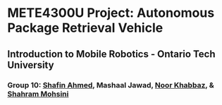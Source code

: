 # METE4300U Project: Autonomous Package Retrieval Vehicle
## Introduction to Mobile Robotics - Ontario Tech University
### Group 10: [Shafin Ahmed](https://github.com/shafinmahmed), Mashaal Jawad, [Noor Khabbaz](https://github.com/noorbot), & [Shahram Mohsini](https://github.com/shahrammohsini) 
